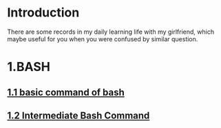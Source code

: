 # Introduction
There are some records in my daily learning life with my girlfriend, which maybe useful for you when you were confused by similar question.
# 1.BASH
## [1.1 basic command of bash](https://github.com/CocoCanstant/Learning/wiki/BASH-Entry-level)
## [1.2 Intermediate Bash Command](https://github.com/CocoCanstant/Learning/wiki/Intermediate-BASH-Command)

